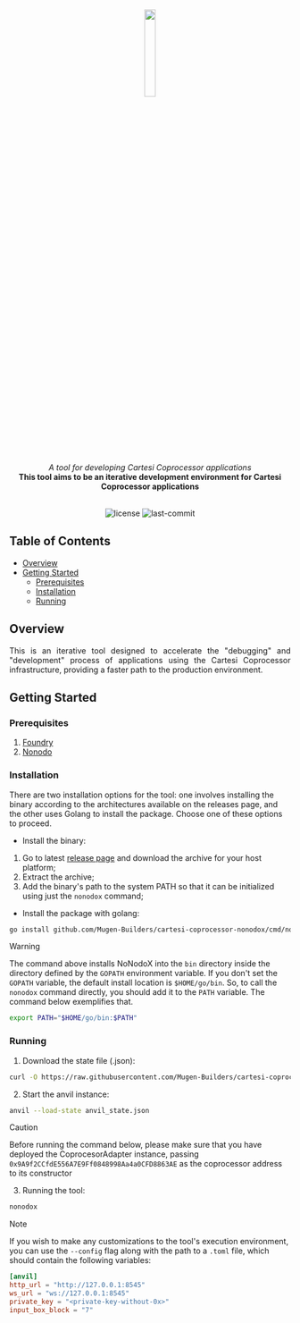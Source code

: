 <br>
<p align="center">
    <img src="https://github.com/Mugen-Builders/.github/assets/153661799/7ed08d4c-89f4-4bde-a635-0b332affbd5d" align="center" width="20%">
</p>
<br>
<div align="center">
    <i>A tool for developing Cartesi Coprocessor applications</i>
</div>
<div align="center">
<b>This tool aims to be an iterative development environment for Cartesi Coprocessor applications</b>
</div>
<br>
<p align="center">
	<img src="https://img.shields.io/github/license/Mugen-Builders/cartesi-coprocessor-nonodox?style=default&logo=opensourceinitiative&logoColor=white&color=00ADD8" alt="license">
	<img src="https://img.shields.io/github/last-commit/Mugen-Builders/cartesi-coprocessor-nonodox?style=default&logo=git&logoColor=white&color=000000" alt="last-commit">
</p>

## Table of Contents

- [Overview](#overview)
- [Getting Started](#getting-started)
  - [Prerequisites](#prerequisites)
  - [Installation](#installation)
  - [Running](#running)

## Overview

<div align="justify">
This is an iterative tool designed to accelerate the "debugging" and "development" process of applications using the Cartesi Coprocessor infrastructure, providing a faster path to the production environment.
</div>

## Getting Started

### Prerequisites

1. [Foundry](https://book.getfoundry.sh/getting-started/installation)
2. [Nonodo](https://github.com/Calindra/nonodo?tab=readme-ov-file#installation)

### Installation

There are two installation options for the tool: one involves installing the binary according to the architectures available on the releases page, and the other uses Golang to install the package. Choose one of these options to proceed.

- Install the binary:

1. Go to latest [release page](https://github.com/Mugen-Builders/cartesi-coprocessor-nonodox/releases) and download the archive for your host platform;
2. Extract the archive;
3. Add the binary's path to the system PATH so that it can be initialized using just the `nonodox` command;

- Install the package with golang:

```sh
go install github.com/Mugen-Builders/cartesi-coprocessor-nonodox/cmd/nonodox@latest
```

> [!WARNING]
> The command above installs NoNodoX into the `bin` directory inside the directory defined by the `GOPATH` environment variable.
> If you don't set the `GOPATH` variable, the default install location is `$HOME/go/bin`.
> So, to call the `nonodox` command directly, you should add it to the `PATH` variable.
> The command below exemplifies that.
> 
> ```sh
> export PATH="$HOME/go/bin:$PATH"
> ```

### Running

1. Download the state file (.json):

```bash
curl -O https://raw.githubusercontent.com/Mugen-Builders/cartesi-coprocessor-nonodox/refs/heads/main/anvil_state.json
```

2. Start the anvil instance:

```sh
anvil --load-state anvil_state.json
```

> [!CAUTION]
> Before running the command below, please make sure that you have deployed the CoprocesorAdapter instance, passing `0x9A9f2CCfdE556A7E9Ff0848998Aa4a0CFD8863AE` as the coprocessor address to its constructor

3. Running the tool:

```sh
nonodox
```

> [!NOTE]
> If you wish to make any customizations to the tool's execution environment, you can use the `--config` flag along with the path to a `.toml` file, which should contain the following variables:
>
> ```toml
> [anvil]
> http_url = "http://127.0.0.1:8545"
> ws_url = "ws://127.0.0.1:8545"
> private_key = "<private-key-without-0x>" 
> input_box_block = "7"
> ```
